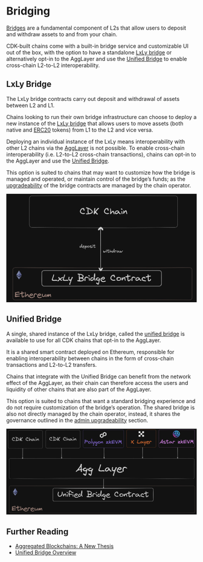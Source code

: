 # Bridging

[Bridges](https://ethereum.org/en/developers/docs/bridges/) are a fundamental component of L2s that allow users to deposit and withdraw assets to and from your chain.

CDK-built chains come with a built-in bridge service and customizable UI out of the box, with the option to have a standalone [LxLy bridge](#lxly-bridge) or alternatively opt-in to the AggLayer and use the [Unified Bridge](#unified-bridge) to enable cross-chain L2-to-L2 interoperability.

## LxLy Bridge

The LxLy bridge contracts carry out deposit and withdrawal of assets between L2 and L1.

Chains looking to run their own bridge infrastructure can choose to deploy a new instance of the [LxLy bridge](https://docs.polygon.technology/zkEVM/architecture/protocol/unified-LxLy/lxly-bridge/) that allows users to move assets (both native and [ERC20](https://ethereum.org/en/developers/docs/standards/tokens/erc-20/) tokens) from L1 to the L2 and vice versa.

Deploying an individual instance of the LxLy means interoperability with other L2 chains via the [AggLayer](https://polygon.technology/blog/aggregated-blockchains-a-new-thesis) is not possible. To enable cross-chain interoperability (i.e. L2-to-L2 cross-chain transactions), chains can opt-in to the AggLayer and use the [Unified Bridge](#unified-bridge).

This option is suited to chains that may want to customize how the bridge is managed and operated, or maintain control of the bridge&rsquo;s funds; as the [upgradeability](./admin-upgradeability.md) of the bridge contracts are managed by the chain operator.

![LxLy Bridge](../../img/cdk/lxly.png)

## Unified Bridge

A single, shared instance of the LxLy bridge, called the [unified bridge](https://docs.polygon.technology/cdk/architecture/staking-the-bridge/) is available to use for all CDK chains that opt-in to the AggLayer. 

It is a shared smart contract deployed on Ethereum, responsible for enabling interoperability between chains in the form of cross-chain transactions and L2-to-L2 transfers.

Chains that integrate with the Unified Bridge can benefit from the network effect of the AggLayer, as their chain can therefore access the users and liquidity of other chains that are also part of the AggLayer.

This option is suited to chains that want a standard bridging experience and do not require customization of the bridge&rsquo;s operation. The shared bridge is also not directly managed by the chain operator, instead, it shares the governance outlined in the [admin upgradeability](./admin-upgradeability.md) section.

![Unified Bridge](../../img/cdk/unified-bridge.png)

## Further Reading

- [Aggregated Blockchains: A New Thesis](https://polygon.technology/blog/aggregated-blockchains-a-new-thesis)
- [Unified Bridge Overview](https://docs.polygon.technology/zkEVM/architecture/protocol/unified-LxLy/lxly-bridge/)
